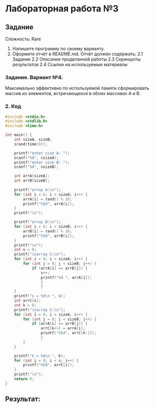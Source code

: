 # Лабораторная работа №3

## Задание

Сложность: Rare
1. Напишите программу по своему варианту.
2. Оформите отчёт в README.md. Отчёт должен содержать:
2.1 Задание
2.2 Описание проделанной работы
2.3 Скриншоты результатов
2.4 Ссылки на используемые материалы


### Задание. Вариант №4.

Максимально эффективно по используемой памяти сформировать массив из элементов, встречающихся в обоих массивах A и B.


### 2. Код
```c
#include <stdio.h>
#include <stdlib.h>
#include <time.h>

int main() {
    int sizeA, sizeB;
    srand(time(0));

    printf("enter size A: ");
    scanf("%d", &sizeA);
    printf("enter size B: ");
    scanf("%d", &sizeB);

    int arrA[sizeA];
    int arrB[sizeB];
    
    printf("array A:\n");
    for (int i = 0; i < sizeA; i++) {
        arrA[i] = rand() % 10;
        printf("%5d", arrA[i]);
    }
    printf("\n");

    printf("array B:\n");
    for (int i = 0; i < sizeB; i++) {
        arrB[i] = rand() % 10; 
        printf("%5d", arrB[i]);
    }
    printf("\n");
    int s = 0;
    printf("\narray C:\n");
    for (int i = 0; i < sizeA; i++) {
        for (int j = 0; j < sizeB; j++) {
            if (arrA[i] == arrB[j]) {
                s++;
                printf("%d ", arrA[i]);
                }
                }
    }
    printf("s = %d\n ", s);
    int arrC[s];
    int k = 0;
    printf("\narray C:\n");
    for (int i = 0; i < sizeA; i++) {
        for (int j = 0; j < sizeB; j++) {
            if (arrA[i] == arrB[j]) {
                arrC[k++] = arrA[i];
                printf("%5d", arrC[k-1]);
                }   
        }
    }

    printf("k = %d\n ", k);
    for (int i = 0; i < s; i++) {
        printf("%5d", arrC[i]);  
    }
    printf("\n");
    return 0;
}
```

## Результат:


